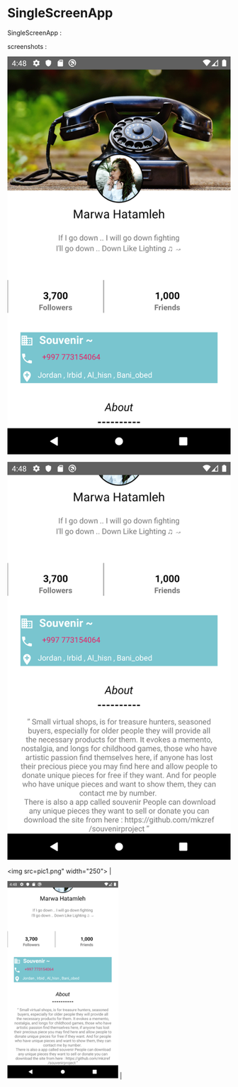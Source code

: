 # SingleScreenApp


SingleScreenApp : 







screenshots :

![screenshots](pic1.png)


![screenshots](pic2.png)

 <img src=pic1.png" width="250">  |
  
  <img src="pic2.png" width="250"> |
